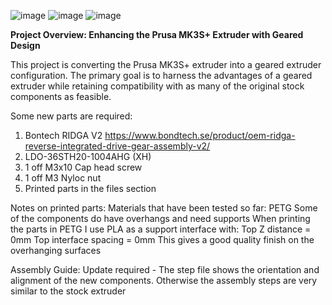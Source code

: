 ![image](https://github.com/WillJohns0n/Prusa-MK3-Geared-Extruder/assets/102843074/5130c6be-5854-481b-8fc8-9ba6e8feb844)  ![image](https://github.com/WillJohns0n/Prusa-MK3-Geared-Extruder/assets/102843074/8dcf0edf-5c90-4481-bc36-f6bf2c360ad7)  ![image](https://github.com/WillJohns0n/Prusa-MK3-Geared-Extruder/assets/102843074/1fe97274-dca8-4324-9d9d-0e968014085d)




**Project Overview: Enhancing the Prusa MK3S+ Extruder with Geared Design**

This project is converting the Prusa MK3S+ extruder into a geared extruder configuration. The primary goal is to harness the advantages of a geared extruder while retaining compatibility with as many of the original stock components as feasible. 

Some new parts are required:
1) Bontech RIDGA V2 https://www.bondtech.se/product/oem-ridga-reverse-integrated-drive-gear-assembly-v2/
2) LDO-36STH20-1004AHG (XH)
3) 1 off M3x10 Cap head screw
4) 1 off M3 Nyloc nut
5) Printed parts in the files section

Notes on printed parts:
Materials that have been tested so far: PETG
Some of the components do have overhangs and need supports
When printing the parts in PETG I use PLA as a support interface with:
Top Z distance = 0mm
Top interface spacing = 0mm
This gives a good quality finish on the overhanging surfaces

Assembly Guide:
Update required - The step file shows the orientation and alignment of the new components. Otherwise the assembly steps are very similar to the stock extruder
